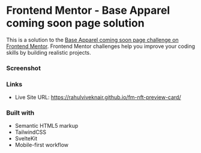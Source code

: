 # Frontend Mentor - Base Apparel coming soon page solution

This is a solution to the [Base Apparel coming soon page challenge on Frontend Mentor](https://www.frontendmentor.io/challenges/base-apparel-coming-soon-page-5d46b47f8db8a7063f9331a0). Frontend Mentor challenges help you improve your coding skills by building realistic projects.

### Screenshot

### Links

- Live Site URL: https://rahulviveknair.github.io/fm-nft-preview-card/

### Built with

- Semantic HTML5 markup
- TailwindCSS
- SvelteKit
- Mobile-first workflow

